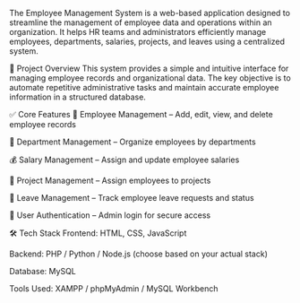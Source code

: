The Employee Management System is a web-based application designed to streamline the management of employee data and operations within an organization. It helps HR teams and administrators efficiently manage employees, departments, salaries, projects, and leaves using a centralized system.

🚀 Project Overview
This system provides a simple and intuitive interface for managing employee records and organizational data. The key objective is to automate repetitive administrative tasks and maintain accurate employee information in a structured database.

✅ Core Features
👤 Employee Management – Add, edit, view, and delete employee records

🏢 Department Management – Organize employees by departments

💰 Salary Management – Assign and update employee salaries

📂 Project Management – Assign employees to projects

📝 Leave Management – Track employee leave requests and status

🔐 User Authentication – Admin login for secure access

🛠️ Tech Stack
Frontend: HTML, CSS, JavaScript

Backend: PHP / Python / Node.js (choose based on your actual stack)

Database: MySQL

Tools Used: XAMPP / phpMyAdmin / MySQL Workbench
